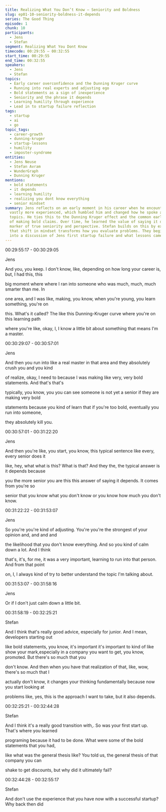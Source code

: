 ```yaml
---
title: Realizing What You Don’t Know — Seniority and Boldness
slug: ep01-10-seniority-boldness-it-depends
series: The Good Thing
episode: 1
chunk: 10
participants:
  - Jens
  - Stefan
segment: Realizing What You Dont Know
timecode: 00:29:55 – 00:32:55
start_time: 00:29:55
end_time: 00:32:55
speakers:
  - Jens
  - Stefan
topics:
  - Early career overconfidence and the Dunning Kruger curve
  - Running into real experts and adjusting ego
  - Bold statements as a sign of inexperience
  - Seniority and the phrase it depends
  - Learning humility through experience
  - Lead in to startup failure reflection
tags:
  - startup
  - ai
  - go
topic_tags:
  - career-growth
  - dunning-kruger
  - startup-lessons
  - humility
  - imposter-syndrome
entities:
  - Jens Neuse
  - Stefan Avram
  - WunderGraph
  - Dunning Kruger
mentions:
  - bold statements
  - it depends
  - learning humility
  - realizing you dont know everything
  - senior mindset
summary: Jens reflects on an early moment in his career when he encountered someone
  vastly more experienced, which humbled him and changed how he spoke about technical
  topics. He ties this to the Dunning Kruger effect and the common early-career mistake
  of making bold claims. Over time, he learned the value of saying it depends as a
  marker of true seniority and perspective. Stefan builds on this by explaining how
  that shift in mindset transforms how you evaluate problems. They begin to transition
  into a discussion of Jens first startup failure and what lessons came from it.
---
```



00:29:55:17 - 00:30:29:05

Jens

And you, you keep. I don't know, like, depending on how long your career is, but, I had this, this

big moment where where I ran into someone who was much, much, much smarter than me. In

one area, and I was like, making, you know, when you're young, you learn something, you're on

this. What's it called? The like this Dunning-Kruger curve where you're on this learning path

where you're like, okay, I, I know a little bit about something that means I'm a master.

00:30:29:07 - 00:30:57:01

Jens

And then you run into like a real master in that area and they absolutely crush you and you kind

of realize, okay, I need to because I was making like very, very bold statements. And that's that's

typically, you know, you you can see someone is not yet a senior if they are making very bold

statements because you kind of learn that if you're too bold, eventually you run into someone,

they absolutely kill you.

00:30:57:01 - 00:31:22:20

Jens

And then you're like, you start, you know, this typical sentence like every, every senior does it

like, hey, what what is this? What is that? And they the, the typical answer is it depends because

you the more senior you are this this answer of saying it depends. It comes from you're so

senior that you know what you don't know or you know how much you don't know.

00:31:22:22 - 00:31:53:07

Jens

So you're you're kind of adjusting. You're you're the strongest of your opinion and, and and and

the likelihood that you don't know everything. And so you kind of calm down a lot. And I think

that's, it's, for me, it was a very important, learning to run into that person. And from that point

on, I, I always kind of try to better understand the topic I'm talking about.

00:31:53:07 - 00:31:58:16

Jens

Or if I don't just calm down a little bit.

00:31:58:19 - 00:32:25:21

Stefan

And I think that's really good advice, especially for junior. And I mean, developers starting out

like bold statements, you know, it's important it's important to kind of like show your mark,especially in a company you want to get, you know, promoted. But there's so much that you

don't know. And then when you have that realization of that, like, wow, there's so much that I

actually don't know, it changes your thinking fundamentally because now you start looking at

problems like, yes, this is the approach I want to take, but it also depends.

00:32:25:21 - 00:32:44:28

Stefan

And I think it's a really good transition with,. So was your first start up. That's where you learned

programing because it had to be done. What were some of the bold statements that you had,

like what was the general thesis like? You told us, the general thesis of that company you can

shake to get discounts, but why did it ultimately fail?

00:32:44:28 - 00:32:55:17

Stefan

And don't use the experience that you have now with a successful startup? Why back then did

